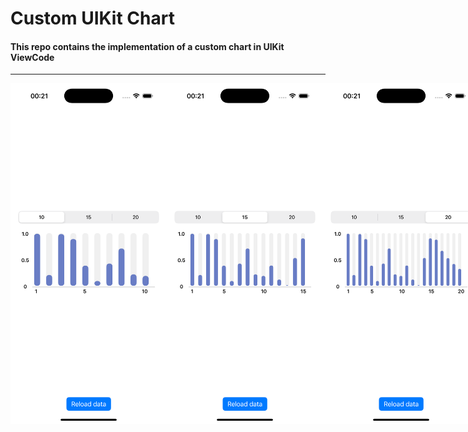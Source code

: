 # Custom UIKit Chart

#### This repo contains the implementation of a custom chart in UIKit ViewCode

---

<div style="display: flex;" align="center">
  <img src="./REAME-images/chart10.png" width="250" alt="Charts sorted by 10">
  <img src="./REAME-images/chart15.png" width="250" alt="Charts sorted by 15">
  <img src="./REAME-images/chart20.png" width="250" alt="Charts sorted by 30">
</div>

